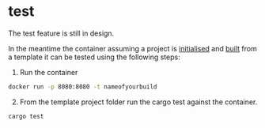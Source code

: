 # test

The test feature is still in design.

In the meantime the container assuming a project is [initialised](/cli/init.md) and [built](/cli/build.md) from a template it can be tested using the following steps:

1. Run the container

```bash
docker run -p 8080:8080 -t nameofyourbuild
```

2. From the template project folder run the cargo test against the container.

```bash
cargo test
```